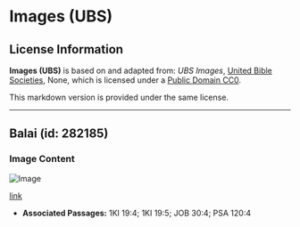 # Images (UBS)

## License Information

**Images (UBS)** is based on and adapted from: _UBS Images_, [United Bible Societies](https://unitedbiblesocieties.org/), None, which is licensed under a [Public Domain CC0](https://creativecommons.org/public-domain/cc0/).

This markdown version is provided under the same license.



--------------------------------

## Balai (id: 282185)

### Image Content

![Image](https://cdn.aquifer.bible/aquifer-content/resources/Media/WEB-0091_broom.jpg)

[link](https://cdn.aquifer.bible/aquifer-content/resources/Media/WEB-0091_broom.jpg)

* **Associated Passages:** 1KI 19:4; 1KI 19:5; JOB 30:4; PSA 120:4


